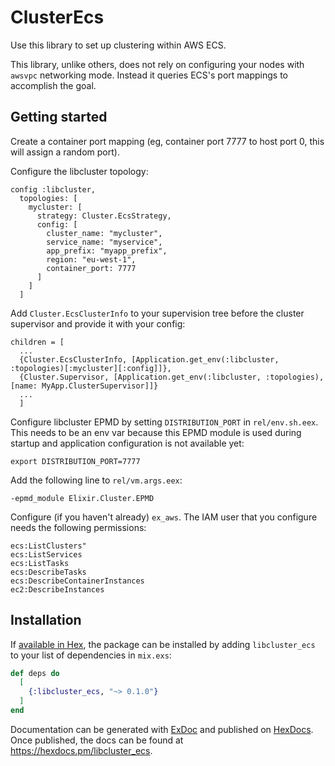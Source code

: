 # ClusterEcs

Use this library to set up clustering within AWS ECS.

This library, unlike others, does not rely on configuring your nodes with `awsvpc` networking mode. Instead it queries ECS's port mappings to accomplish the goal.

## Getting started

Create a container port mapping (eg, container port 7777 to host port 0, this will assign a random port).

Configure the libcluster topology:

```
config :libcluster,
  topologies: [
    mycluster: [
      strategy: Cluster.EcsStrategy,
      config: [
        cluster_name: "mycluster",
        service_name: "myservice",
        app_prefix: "myapp_prefix",
        region: "eu-west-1",
        container_port: 7777
      ]
    ]
  ]
```

Add `Cluster.EcsClusterInfo` to your supervision tree before the cluster supervisor and provide it with your config:

```
children = [
  ...
  {Cluster.EcsClusterInfo, [Application.get_env(:libcluster, :topologies)[:mycluster][:config]]},
  {Cluster.Supervisor, [Application.get_env(:libcluster, :topologies), [name: MyApp.ClusterSupervisor]]}
  ...
  ]
```

Configure libcluster EPMD by setting `DISTRIBUTION_PORT` in `rel/env.sh.eex`. This needs to be an env var because this EPMD module is used during startup and application configuration is not available yet:

```
export DISTRIBUTION_PORT=7777
```

Add the following line to `rel/vm.args.eex`:

```
-epmd_module Elixir.Cluster.EPMD
```

Configure (if you haven't already) `ex_aws`. The IAM user that you configure needs the following permissions:

```
ecs:ListClusters"
ecs:ListServices
ecs:ListTasks
ecs:DescribeTasks
ecs:DescribeContainerInstances
ec2:DescribeInstances
```

## Installation

If [available in Hex](https://hex.pm/docs/publish), the package can be installed
by adding `libcluster_ecs` to your list of dependencies in `mix.exs`:

```elixir
def deps do
  [
    {:libcluster_ecs, "~> 0.1.0"}
  ]
end
```

Documentation can be generated with [ExDoc](https://github.com/elixir-lang/ex_doc)
and published on [HexDocs](https://hexdocs.pm). Once published, the docs can
be found at <https://hexdocs.pm/libcluster_ecs>.

